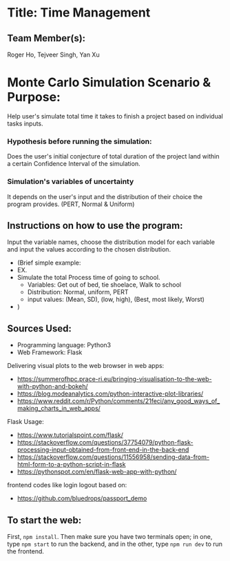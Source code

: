 
# Title: Time Management

## Team Member(s):
Roger Ho, Tejveer Singh, Yan Xu

# Monte Carlo Simulation Scenario & Purpose:
Help user's simulate total time it takes to finish a project based on individual tasks inputs.

### Hypothesis before running the simulation:
Does the user's initial conjecture of total duration of the project land within a certain Confidence Interval of the simulation.

### Simulation's variables of uncertainty
It depends on the user's input and the distribution of their choice the program provides. (PERT, Normal & Uniform)

## Instructions on how to use the program:
Input the variable names, choose the distribution model for each variable and input the values according to the chosen distribution.
- (Brief simple example:
- EX.
- Simulate the total Process time of going to school.
     - Variables: Get out of bed, tie shoelace, Walk to school
     - Distribution:  Normal,     uniform,       PERT
     - input values: (Mean, SD), (low, high), (Best, most likely, Worst)
- )

## Sources Used:
- Programming language: Python3
- Web Framework: Flask

Delivering visual plots to the web browser in web apps:
- https://summerofhpc.prace-ri.eu/bringing-visualisation-to-the-web-with-python-and-bokeh/
- https://blog.modeanalytics.com/python-interactive-plot-libraries/
- https://www.reddit.com/r/Python/comments/21feci/any_good_ways_of_making_charts_in_web_apps/

Flask Usage:
- https://www.tutorialspoint.com/flask/
- https://stackoverflow.com/questions/37754079/python-flask-processing-input-obtained-from-front-end-in-the-back-end
- https://stackoverflow.com/questions/11556958/sending-data-from-html-form-to-a-python-script-in-flask
- https://pythonspot.com/en/flask-web-app-with-python/

frontend codes like login logout based on:
- https://github.com/bluedrops/passport_demo

## To start the web:
First, `npm install`. Then make sure you have two terminals open; in one, type `npm start` to run the backend, and in the other, type `npm run dev` to run the frontend. 
